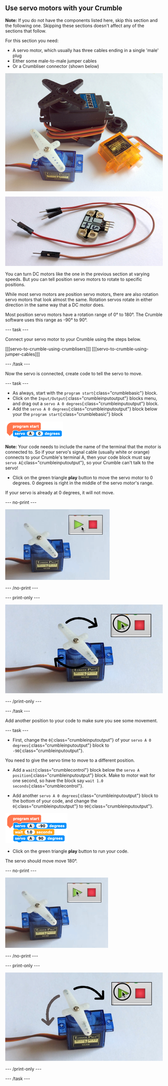 ## Use servo motors with your Crumble

**Note:** If you do not have the components listed here, skip this section and the following one. Skipping these sections doesn't affect any of the sections that follow.

For this section you need:
* A servo motor, which usually has three cables ending in a single 'male' plug
* Either some male-to-male jumper cables
* Or a Crumbliser connector (shown below)

![Some position servos](images/servo_example.png)

![Jumper cable and Crumbliser](images/jumper.png)

You can turn DC motors like the one in the previous section at varying speeds. But you can tell position servo motors to rotate to specific positions.

While most servo motors are position servo motors, there are also rotation servo motors that look almost the same. Rotation servos rotate in either direction in the same way that a DC motor does.

Most position servo motors have a rotation range of 0° to 180°. The Crumble software uses this range as -90° to 90°.

--- task ---

Connect your servo motor to your Crumble using the steps below.

[[[servo-to-crumble-using-crumblisers]]]
[[[servo-to-crumble-using-jumper-cables]]]

--- /task ---

Now the servo is connected, create code to tell the servo to move.

--- task ---

* As always, start with the `program start`{:class="crumblebasic"} block.
* Click on the `Input/Output`{:class="crumbleinputoutput"} blocks menu, and drag out a `servo A 0 degrees`{:class="crumbleinputoutput"} block.
* Add the `servo A 0 degrees`{:class="crumbleinputoutput"} block below your the `program start`{:class="crumblebasic"} block

![Simple servo code](images/servo_code_to_0.png)

**Note:** Your code needs to include the name of the terminal that the motor is connected to. So if your servo's signal cable (usually white or orange) connects to your Crumble's terminal A, then your code block must say `servo A`{:class="crumbleinputoutput"}, so your Crumble can't talk to the servo!

* Click on the green triangle **play** button to move the servo motor to 0 degrees. 0 degrees is right in the middle of the servo motor's range.

If your servo is already at 0 degrees, it will not move.

--- no-print ---

![Servo movement](images/servo_movement_0.gif)

--- /no-print ---

--- print-only ---

![Servo movement](images/servo_movement_0b.png)

--- /print-only ---

--- /task ---

 Add another position to your code to make sure you see some movement.

--- task ---

* First, change the `0`{:class="crumbleinputoutput"} of your `servo A 0 degrees`{:class="crumbleinputoutput"} block to `-90`{:class="crumbleinputoutput"}.

You need to give the servo time to move to a different position.

* Add a `wait`{:class="crumblecontrol"} block below the `servo A position`{:class="crumbleinputoutput"} block. Make to motor wait for one second, so have the block say `wait 1.0 seconds`{:class="crumblecontrol"}.

* Add another `servo A 0 degrees`{:class="crumbleinputoutput"} block to the bottom of your code, and change the `0`{:class="crumbleinputoutput"} to `90`{:class="crumbleinputoutput"}.

![Two position servo code](images/servo_code_-90_to_90.png)

* Click on the green triangle **play** button to run your code.

The servo should move move 180°.

--- no-print ---

![Servo movement](images/servo_movement_-90_90.gif)

--- /no-print ---

--- print-only ---

![Servo movement](images/servo_movement_-90_90b.png)

--- /print-only ---


--- /task ---

